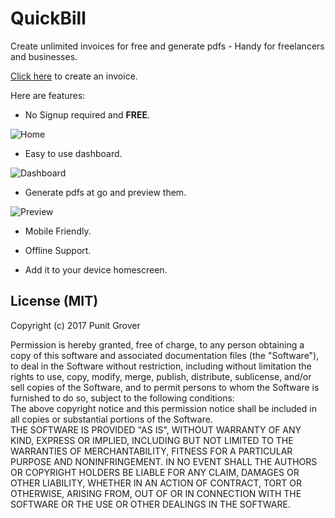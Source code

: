 # QuickBill
Create unlimited invoices for free and generate pdfs - Handy for freelancers and businesses.

[Click here](https://punitgr.github.io/QuickBill/) to create an invoice.

Here are features:

* No Signup required and **FREE**.

![Home](https://github.com/PunitGr/QuickBill/blob/master/screenshots/home.png)

* Easy to use dashboard.

![Dashboard](https://github.com/PunitGr/QuickBill/blob/master/screenshots/Dashboard.png)

* Generate pdfs at go and preview them.

![Preview](https://github.com/PunitGr/QuickBill/blob/master/screenshots/Preview%20Screen.png)

* Mobile Friendly.

* Offline Support.

* Add it to your device homescreen. 

## License (MIT)

Copyright (c) 2017 Punit Grover

Permission is hereby granted, free of charge, to any person obtaining a copy
of this software and associated documentation files (the "Software"), to deal
in the Software without restriction, including without limitation the rights
to use, copy, modify, merge, publish, distribute, sublicense, and/or sell
copies of the Software, and to permit persons to whom the Software is
furnished to do so, subject to the following conditions:
<br />
The above copyright notice and this permission notice shall be included in all
copies or substantial portions of the Software.
<br />
THE SOFTWARE IS PROVIDED "AS IS", WITHOUT WARRANTY OF ANY KIND, EXPRESS OR
IMPLIED, INCLUDING BUT NOT LIMITED TO THE WARRANTIES OF MERCHANTABILITY,
FITNESS FOR A PARTICULAR PURPOSE AND NONINFRINGEMENT. IN NO EVENT SHALL THE
AUTHORS OR COPYRIGHT HOLDERS BE LIABLE FOR ANY CLAIM, DAMAGES OR OTHER
LIABILITY, WHETHER IN AN ACTION OF CONTRACT, TORT OR OTHERWISE, ARISING FROM,
OUT OF OR IN CONNECTION WITH THE SOFTWARE OR THE USE OR OTHER DEALINGS IN THE
SOFTWARE.
